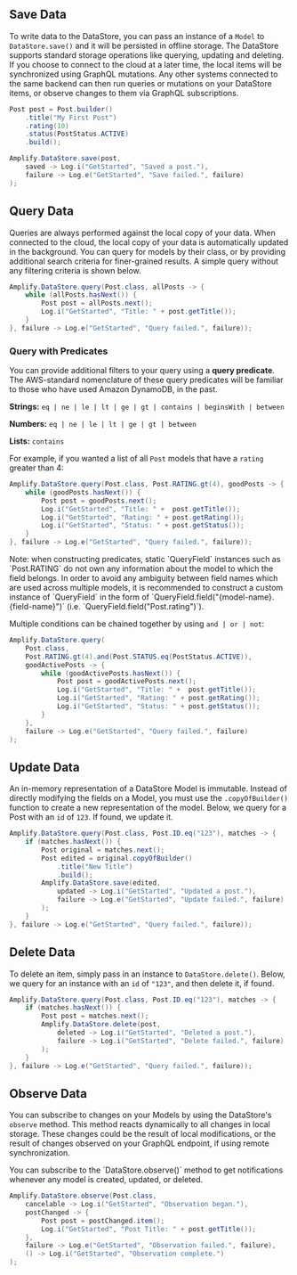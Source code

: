## Save Data

To write data to the DataStore, you can pass an instance of a `Model` to `DataStore.save()` and it will be persisted in offline storage. The DataStore supports standard storage operations like querying, updating and deleting. If you choose to connect to the cloud at a later time, the local items will be synchronized using GraphQL mutations. Any other systems connected to the same backend can then run queries or mutations on your DataStore items, or observe changes to them via GraphQL subscriptions.

```java
Post post = Post.builder()
    .title("My First Post")
    .rating(10)
    .status(PostStatus.ACTIVE)
    .build();

Amplify.DataStore.save(post,
    saved -> Log.i("GetStarted", "Saved a post."),
    failure -> Log.e("GetStarted", "Save failed.", failure)
);
```

## Query Data

Queries are always performed against the local copy of your data. When connected to the cloud, the local copy of your data is automatically updated in the background. You can query for models by their class, or by providing additional search criteria for finer-grained results. A simple query without any filtering criteria is shown below.

```java
Amplify.DataStore.query(Post.class, allPosts -> {
    while (allPosts.hasNext()) {
        Post post = allPosts.next();
        Log.i("GetStarted", "Title: " + post.getTitle());
    }
}, failure -> Log.e("GetStarted", "Query failed.", failure));
```

### Query with Predicates

You can provide additional filters to your query using a **query predicate**. The AWS-standard nomenclature of these query predicates will be familiar to those who have used Amazon DynamoDB, in the past.

**Strings:** `eq | ne | le | lt | ge | gt | contains | beginsWith | between`

**Numbers:** `eq | ne | le | lt | ge | gt | between`

**Lists:** `contains`

For example, if you wanted a list of all `Post` models that have a `rating` greater than 4:

```java
Amplify.DataStore.query(Post.class, Post.RATING.gt(4), goodPosts -> {
    while (goodPosts.hasNext()) {
        Post post = goodPosts.next();
        Log.i("GetStarted", "Title: " +  post.getTitle());
        Log.i("GetStarted", "Rating: " + post.getRating());
        Log.i("GetStarted", "Status: " + post.getStatus());
    }
}, failure -> Log.e("GetStarted", "Query failed.", failure));
```

<amplify-callout>
Note: when constructing predicates, static `QueryField` instances such as `Post.RATING` do not own any information about the model to which the field belongs. In order to avoid any ambiguity between field names which are used across multiple models, it is recommended to construct a custom instance of `QueryField` in the form of `QueryField.field("{model-name}.{field-name}")` (i.e.  `QueryField.field("Post.rating")`).
</amplify-callout>

Multiple conditions can be chained together by using `and | or | not`:

```java
Amplify.DataStore.query(
    Post.class,
    Post.RATING.gt(4).and(Post.STATUS.eq(PostStatus.ACTIVE)),
    goodActivePosts -> {
        while (goodActivePosts.hasNext()) {
            Post post = goodActivePosts.next();
            Log.i("GetStarted", "Title: " +  post.getTitle());
            Log.i("GetStarted", "Rating: " + post.getRating());
            Log.i("GetStarted", "Status: " + post.getStatus());
        }
    },
    failure -> Log.e("GetStarted", "Query failed.", failure)
);
```

## Update Data

An in-memory representation of a DataStore Model is immutable. Instead of directly modifying the fields on a Model, you must use the `.copyOfBuilder()` function to create a new representation of the model. Below, we query for a Post with an `id` of `123`. If found, we update it.

```java
Amplify.DataStore.query(Post.class, Post.ID.eq("123"), matches -> {
    if (matches.hasNext()) {
        Post original = matches.next();
        Post edited = original.copyOfBuilder()
            .title("New Title")
            .build();
        Amplify.DataStore.save(edited,
            updated -> Log.i("GetStarted", "Updated a post."),
            failure -> Log.e("GetStarted", "Update failed.", failure)
        );
    }
}, failure -> Log.e("GetStarted", "Query failed.", failure));
```

## Delete Data

To delete an item, simply pass in an instance to `DataStore.delete()`.  Below, we query for an instance with an `id` of `"123"`, and then delete it, if found.

```java
Amplify.DataStore.query(Post.class, Post.ID.eq("123"), matches -> {
    if (matches.hasNext()) {
        Post post = matches.next();
        Amplify.DataStore.delete(post,
            deleted -> Log.i("GetStarted", "Deleted a post."),
            failure -> Log.i("GetStarted", "Delete failed.", failure)
        );
    }
}, failure -> Log.e("GetStarted", "Query failed.", failure));
```

## Observe Data

You can subscribe to changes on your Models by using the DataStore's `observe` method. This method reacts dynamically to all changes in local storage. These changes could be the result of local modifications, or the result of changes observed on your GraphQL endpoint, if using remote synchronization.

<amplify-callout>
You can subscribe to the `DataStore.observe()` method to get notifications whenever any model is created, updated, or deleted.
</amplify-callout>

```java
Amplify.DataStore.observe(Post.class,
    cancelable -> Log.i("GetStarted", "Observation began."),
    postChanged -> {
        Post post = postChanged.item();
        Log.i("GetStarted", "Post Title: " + post.getTitle());
    },
    failure -> Log.e("GetStarted", "Observation failed.", failure),
    () -> Log.i("GetStarted", "Observation complete.")
);
```
